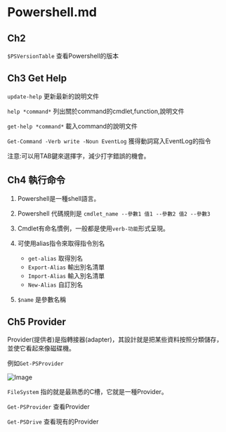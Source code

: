 # Powershell.md

## Ch2

`$PSVersionTable` 查看Powershell的版本

## Ch3 Get Help

`update-help` 更新最新的說明文件

`help *command*` 列出關於command的cmdlet,function,說明文件

`get-help *command*` 載入command的說明文件

`Get-Command -Verb write -Noun EventLog` 獲得動詞寫入EventLog的指令

注意:可以用TAB鍵來選擇字，減少打字錯誤的機會。

## Ch4 執行命令

1. Powershell是一種shell語言。

2. Powershell 代碼規則是 `cmdlet_name --參數1 值1 --參數2 值2 --參數3`

3. Cmdlet有命名慣例，一般都是使用`verb-功能`形式呈現。

4. 可使用alias指令來取得指令別名
   -  `get-alias`  取得別名
   -  `Export-Alias` 輸出別名清單
   -  `Import-Alias` 輸入別名清單
   -  `New-Alias` 自訂別名

5. `$name` 是參數名稱


## Ch5 Provider

Provider(提供者)是指轉接器(adapter)，其設計就是把某些資料按照分類儲存，並使它看起來像磁碟機。

例如`Get-PSProvider` 

![Image](https://i.imgur.com/upy3xo5.png)

`FileSystem` 指的就是最熟悉的C槽，它就是一種Provider。

`Get-PSProvider` 查看Provider

`Get-PSDrive` 查看現有的Provider